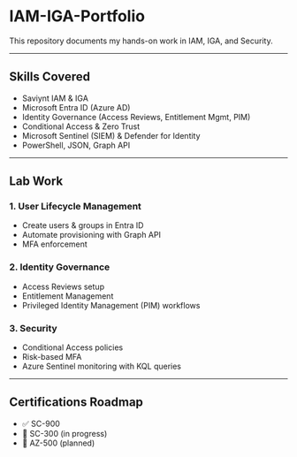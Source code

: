 # IAM-IGA-Portfolio

This repository documents my hands-on work in IAM, IGA, and Security.  

---

## Skills Covered
- Saviynt IAM & IGA
- Microsoft Entra ID (Azure AD)
- Identity Governance (Access Reviews, Entitlement Mgmt, PIM)
- Conditional Access & Zero Trust
- Microsoft Sentinel (SIEM) & Defender for Identity
- PowerShell, JSON, Graph API

---

## Lab Work

### 1. User Lifecycle Management
- Create users & groups in Entra ID
- Automate provisioning with Graph API
- MFA enforcement

### 2. Identity Governance
- Access Reviews setup
- Entitlement Management
- Privileged Identity Management (PIM) workflows

### 3. Security
- Conditional Access policies
- Risk-based MFA
- Azure Sentinel monitoring with KQL queries

---

## Certifications Roadmap
- ✅ SC-900
- 🎯 SC-300 (in progress)
- 🎯 AZ-500 (planned)
